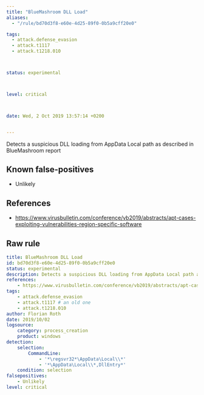 ```yaml
---
title: "BlueMashroom DLL Load"
aliases:
  - "/rule/bd70d3f8-e60e-4d25-89f0-0b5a9cff20e0"

tags:
  - attack.defense_evasion
  - attack.t1117
  - attack.t1218.010



status: experimental



level: critical



date: Wed, 2 Oct 2019 13:57:14 +0200


---
```


Detects a suspicious DLL loading from AppData Local path as described in BlueMashroom report

<!--more-->


## Known false-positives

* Unlikely



## References

* https://www.virusbulletin.com/conference/vb2019/abstracts/apt-cases-exploiting-vulnerabilities-region-specific-software


## Raw rule
```yaml
title: BlueMashroom DLL Load
id: bd70d3f8-e60e-4d25-89f0-0b5a9cff20e0
status: experimental
description: Detects a suspicious DLL loading from AppData Local path as described in BlueMashroom report
references:
    - https://www.virusbulletin.com/conference/vb2019/abstracts/apt-cases-exploiting-vulnerabilities-region-specific-software
tags:
    - attack.defense_evasion
    - attack.t1117 # an old one
    - attack.t1218.010
author: Florian Roth
date: 2019/10/02
logsource:
    category: process_creation
    product: windows
detection:
    selection:
        CommandLine:
            - '*\regsvr32*\AppData\Local\\*'
            - '*\AppData\Local\\*,DllEntry*'
    condition: selection
falsepositives:
    - Unlikely
level: critical

```
